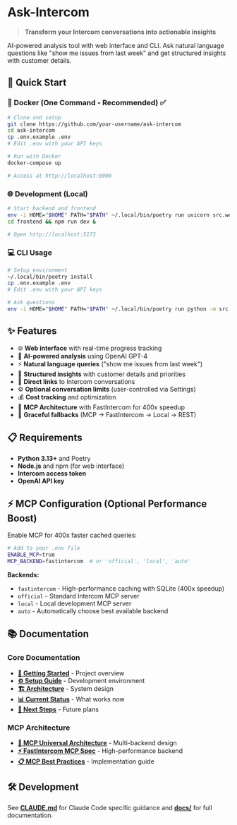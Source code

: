 # Ask-Intercom

> **Transform your Intercom conversations into actionable insights**

AI-powered analysis tool with web interface and CLI. Ask natural language questions like "show me issues from last week" and get structured insights with customer details.

## 🚀 Quick Start

### 🐳 Docker (One Command - Recommended) ✅
```bash
# Clone and setup
git clone https://github.com/your-username/ask-intercom
cd ask-intercom
cp .env.example .env
# Edit .env with your API keys

# Run with Docker
docker-compose up

# Access at http://localhost:8000
```

### 🌐 Development (Local)
```bash
# Start backend and frontend
env -i HOME="$HOME" PATH="$PATH" ~/.local/bin/poetry run uvicorn src.web.main:app --port 8000 --reload &
cd frontend && npm run dev &

# Open http://localhost:5173
```

### 💻 CLI Usage
```bash
# Setup environment  
~/.local/bin/poetry install
cp .env.example .env
# Edit .env with your API keys

# Ask questions
env -i HOME="$HOME" PATH="$PATH" ~/.local/bin/poetry run python -m src.cli "What are the top customer complaints this month?"
```

## ✨ Features

- 🌐 **Web interface** with real-time progress tracking
- 🤖 **AI-powered analysis** using OpenAI GPT-4  
- ⚡ **Natural language queries** ("show me issues from last week")
- 🎯 **Structured insights** with customer details and priorities
- 🔗 **Direct links** to Intercom conversations
- ⚙️ **Optional conversation limits** (user-controlled via Settings)
- 💰 **Cost tracking** and optimization
- 🚀 **MCP Architecture** with FastIntercom for 400x speedup
- 🔄 **Graceful fallbacks** (MCP → FastIntercom → Local → REST)

## 📋 Requirements

- **Python 3.13+** and Poetry
- **Node.js** and npm (for web interface)
- **Intercom access token** 
- **OpenAI API key**

## ⚡ MCP Configuration (Optional Performance Boost)

Enable MCP for 400x faster cached queries:

```bash
# Add to your .env file
ENABLE_MCP=true
MCP_BACKEND=fastintercom  # or 'official', 'local', 'auto'
```

**Backends:**
- `fastintercom` - High-performance caching with SQLite (400x speedup)
- `official` - Standard Intercom MCP server
- `local` - Local development MCP server  
- `auto` - Automatically choose best available backend

## 📚 Documentation

### Core Documentation
- **[📖 Getting Started](docs/01-README.md)** - Project overview
- **[⚙️ Setup Guide](docs/02-Setup.md)** - Development environment  
- **[🏗️ Architecture](docs/03-Architecture.md)** - System design
- **[📊 Current Status](docs/04-Current-Status.md)** - What works now
- **[🎯 Next Steps](docs/05-Next-Steps.md)** - Future plans

### MCP Architecture
- **[🚀 MCP Universal Architecture](docs/mcp-universal-architecture.md)** - Multi-backend design
- **[⚡ FastIntercom MCP Spec](docs/FastIntercomMCP-Spec.md)** - High-performance backend
- **[📋 MCP Best Practices](docs/MCP-Best-Practices-Guide.md)** - Implementation guide

## 🛠️ Development

See **[CLAUDE.md](CLAUDE.md)** for Claude Code specific guidance and **[docs/](docs/)** for full documentation.
